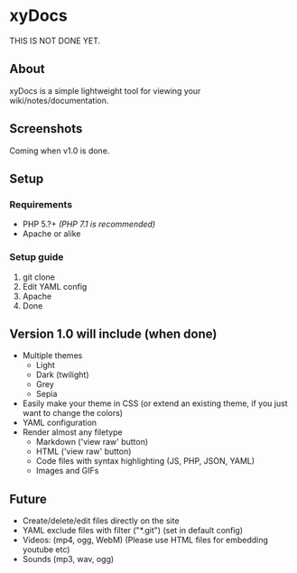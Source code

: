 # xyDocs

THIS IS NOT DONE YET.

## About
xyDocs is a simple lightweight tool for viewing your wiki/notes/documentation.

## Screenshots
Coming when v1.0 is done.

## Setup
### Requirements
- PHP 5.?+ _(PHP 7.1 is recommended)_
- Apache or alike

### Setup guide
1. git clone
1. Edit YAML config
1. Apache
1. Done

## Version 1.0 will include (when done)
- Multiple themes
	- Light
	- Dark (twilight)
	- Grey
	- Sepia
- Easily make your theme in CSS (or extend an existing theme, if you just want to change the colors)
- YAML configuration
- Render almost any filetype
	- Markdown ('view raw' button)
	- HTML ('view raw' button)
	- Code files with syntax highlighting (JS, PHP, JSON, YAML)
	- Images and GIFs

## Future
- Create/delete/edit files directly on the site
- YAML exclude files with filter ("\*.git") (set in default config)
- Videos: (mp4, ogg, WebM) (Please use HTML files for embedding youtube etc)
- Sounds (mp3, wav, ogg)
